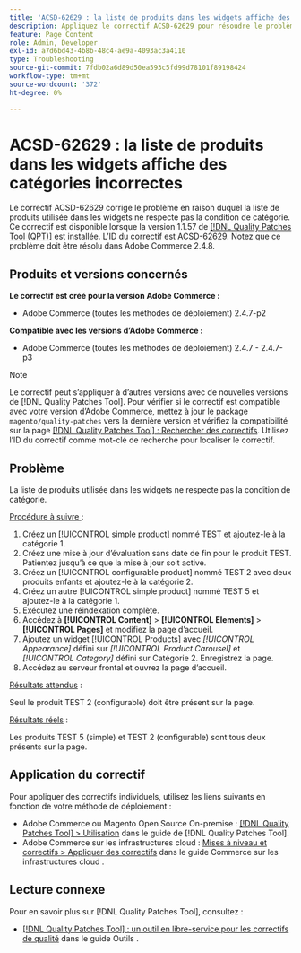 ```yaml
---
title: 'ACSD-62629 : la liste de produits dans les widgets affiche des catégories incorrectes'
description: Appliquez le correctif ACSD-62629 pour résoudre le problème d’Adobe Commerce en raison duquel une liste de produits utilisée dans des widgets ne respecte pas la condition de catégorie.
feature: Page Content
role: Admin, Developer
exl-id: a7d6bd43-4b8b-48c4-ae9a-4093ac3a4110
type: Troubleshooting
source-git-commit: 7fdb02a6d89d50ea593c5fd99d78101f89198424
workflow-type: tm+mt
source-wordcount: '372'
ht-degree: 0%

---
```


# ACSD-62629 : la liste de produits dans les widgets affiche des catégories incorrectes

Le correctif ACSD-62629 corrige le problème en raison duquel la liste de produits utilisée dans les widgets ne respecte pas la condition de catégorie. Ce correctif est disponible lorsque la version 1.1.57 de [[!DNL Quality Patches Tool (QPT)]](/help/tools/quality-patches-tool/quality-patches-tool-to-self-serve-quality-patches.md) est installée. L’ID du correctif est ACSD-62629. Notez que ce problème doit être résolu dans Adobe Commerce 2.4.8.

## Produits et versions concernés

**Le correctif est créé pour la version Adobe Commerce :**

* Adobe Commerce (toutes les méthodes de déploiement) 2.4.7-p2

**Compatible avec les versions d’Adobe Commerce :**

* Adobe Commerce (toutes les méthodes de déploiement) 2.4.7 - 2.4.7-p3

>[!NOTE]
>
>Le correctif peut s’appliquer à d’autres versions avec de nouvelles versions de [!DNL Quality Patches Tool]. Pour vérifier si le correctif est compatible avec votre version d’Adobe Commerce, mettez à jour le package `magento/quality-patches` vers la dernière version et vérifiez la compatibilité sur la page [[!DNL Quality Patches Tool] : Rechercher des correctifs](https://experienceleague.adobe.com/tools/commerce-quality-patches/index.html). Utilisez l’ID du correctif comme mot-clé de recherche pour localiser le correctif.

## Problème

La liste de produits utilisée dans les widgets ne respecte pas la condition de catégorie.

<u>Procédure à suivre </u> :

1. Créez un [!UICONTROL simple product] nommé TEST et ajoutez-le à la catégorie 1.
1. Créez une mise à jour d’évaluation sans date de fin pour le produit TEST. Patientez jusqu’à ce que la mise à jour soit active.
1. Créez un [!UICONTROL configurable product] nommé TEST 2 avec deux produits enfants et ajoutez-le à la catégorie 2.
1. Créez un autre [!UICONTROL simple product] nommé TEST 5 et ajoutez-le à la catégorie 1.
1. Exécutez une réindexation complète.
1. Accédez à **[!UICONTROL Content]** > **[!UICONTROL Elements]** > **[!UICONTROL Pages]** et modifiez la page d’accueil.
1. Ajoutez un widget [!UICONTROL Products] avec *[!UICONTROL Appearance]* défini sur *[!UICONTROL Product Carousel]* et *[!UICONTROL Category]* défini sur Catégorie 2. Enregistrez la page.
1. Accédez au serveur frontal et ouvrez la page d’accueil.

<u>Résultats attendus</u> :

Seul le produit TEST 2 (configurable) doit être présent sur la page.

<u>Résultats réels</u> :

Les produits TEST 5 (simple) et TEST 2 (configurable) sont tous deux présents sur la page.

## Application du correctif

Pour appliquer des correctifs individuels, utilisez les liens suivants en fonction de votre méthode de déploiement :

* Adobe Commerce ou Magento Open Source On-premise : [[!DNL Quality Patches Tool] > Utilisation](/help/tools/quality-patches-tool/usage.md) dans le guide de [!DNL Quality Patches Tool].
* Adobe Commerce sur les infrastructures cloud : [Mises à niveau et correctifs > Appliquer des correctifs](https://experienceleague.adobe.com/docs/commerce-cloud-service/user-guide/develop/upgrade/apply-patches.html) dans le guide Commerce sur les infrastructures cloud .


## Lecture connexe

Pour en savoir plus sur [!DNL Quality Patches Tool], consultez :

* [[!DNL Quality Patches Tool] : un outil en libre-service pour les correctifs de qualité](/help/tools/quality-patches-tool/quality-patches-tool-to-self-serve-quality-patches.md) dans le guide Outils .
